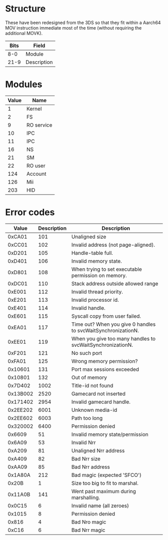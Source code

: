# Structure

These have been redesigned from the 3DS so that they fit within a
Aarch64 MOV instruction immediate most of the time (without requiring
the additional MOVK).

| Bits | Field       |
| ---- | ----------- |
| 8-0  | Module      |
| 21-9 | Description |

# Modules

| Value | Name       |
| ----- | ---------- |
| 1     | Kernel     |
| 2     | FS         |
| 9     | RO service |
| 10    | IPC        |
| 11    | IPC        |
| 16    | NS         |
| 21    | SM         |
| 22    | RO user    |
| 124   | Account    |
| 126   | Mii        |
| 203   | HID        |

# Error codes

| Value    | Description | Description                                                   |
| -------- | ----------- | ------------------------------------------------------------- |
| 0xCA01   | 101         | Unaligned size                                                |
| 0xCC01   | 102         | Invalid address (not page-aligned).                           |
| 0xD201   | 105         | Handle-table full.                                            |
| 0xD401   | 106         | Invalid memory state.                                         |
| 0xD801   | 108         | When trying to set executable permission on memory.           |
| 0xDC01   | 110         | Stack address outside allowed range                           |
| 0xE001   | 112         | Invalid thread priority.                                      |
| 0xE201   | 113         | Invalid processor id.                                         |
| 0xE401   | 114         | Invalid handle.                                               |
| 0xE601   | 115         | Syscall copy from user failed.                                |
| 0xEA01   | 117         | Time out? When you give 0 handles to svcWaitSynchronizationN. |
| 0xEE01   | 119         | When you give too many handles to svcWaitSynchronizationN.    |
| 0xF201   | 121         | No such port                                                  |
| 0xFA01   | 125         | Wrong memory permission?                                      |
| 0x10601  | 131         | Port max sessions exceeded                                    |
| 0x10801  | 132         | Out of memory                                                 |
| 0x7D402  | 1002        | Title-id not found                                            |
| 0x13B002 | 2520        | Gamecard not inserted                                         |
| 0x171402 | 2954        | Invalid gamecard handle.                                      |
| 0x2EE202 | 6001        | Unknown media-id                                              |
| 0x2EE602 | 6003        | Path too long                                                 |
| 0x320002 | 6400        | Permission denied                                             |
| 0x6609   | 51          | Invalid memory state/permission                               |
| 0x6A09   | 53          | Invalid Nrr                                                   |
| 0xA209   | 81          | Unaligned Nrr address                                         |
| 0xA409   | 82          | Bad Nrr size                                                  |
| 0xAA09   | 85          | Bad Nrr address                                               |
| 0x1A80A  | 212         | Bad magic (expected 'SFCO')                                   |
| 0x20B    | 1           | Size too big to fit to marshal.                               |
| 0x11A0B  | 141         | Went past maximum during marshalling.                         |
| 0x0C15   | 6           | Invalid name (all zeroes)                                     |
| 0x1015   | 8           | Permission denied                                             |
| 0x816    | 4           | Bad Nro magic                                                 |
| 0xC16    | 6           | Bad Nrr magic                                                 |
